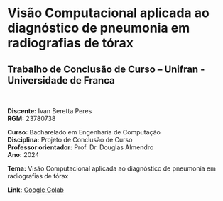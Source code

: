 # Visão Computacional aplicada ao diagnóstico de pneumonia em radiografias de tórax
## Trabalho de Conclusão de Curso – Unifran - Universidade de Franca
<br>

**Discente:** Ivan Beretta Peres<br>
**RGM:** 23780738<br>

**Curso:** Bacharelado em Engenharia de Computação<br>
**Disciplina:** Projeto de Conclusão de Curso<br>
**Professor orientador:** Prof. Dr. Douglas Almendro<br>
**Ano:** 2024<br>

**Tema:** Visão Computacional aplicada ao diagnóstico de pneumonia em radiografias de tórax<br>

**Link:** [Google Colab](https://drive.google.com/file/d/1F6bVoKCt0Q2zI8Pe3JwwbabB5_wRh9lO/view?usp=sharing)

